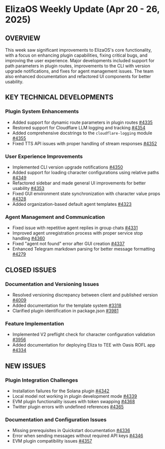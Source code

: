# ElizaOS Weekly Update (Apr 20 - 26, 2025)

## OVERVIEW
This week saw significant improvements to ElizaOS's core functionality, with a focus on enhancing plugin capabilities, fixing critical bugs, and improving the user experience. Major developments included support for path parameters in plugin routes, improvements to the CLI with version upgrade notifications, and fixes for agent management issues. The team also enhanced documentation and refactored UI components for better usability.

## KEY TECHNICAL DEVELOPMENTS

### Plugin System Enhancements
- Added support for dynamic route parameters in plugin routes [#4335](https://github.com/elizaos/eliza/pull/4335)
- Restored support for Cloudflare LLM logging and tracking [#4354](https://github.com/elizaos/eliza/pull/4354)
- Added comprehensive docstrings to the `cloudflare-logging` module [#4355](https://github.com/elizaos/eliza/pull/4355)
- Fixed TTS API issues with proper handling of stream responses [#4352](https://github.com/elizaos/eliza/pull/4352)

### User Experience Improvements
- Implemented CLI version upgrade notifications [#4350](https://github.com/elizaos/eliza/pull/4350)
- Added support for loading character configurations using relative paths [#4349](https://github.com/elizaos/eliza/pull/4349)
- Refactored sidebar and made general UI improvements for better usability [#4353](https://github.com/elizaos/eliza/pull/4353)
- Fixed GUI environment state synchronization with character value props [#4328](https://github.com/elizaos/eliza/pull/4328)
- Added organization-based default agent templates [#4323](https://github.com/elizaos/eliza/pull/4323)

### Agent Management and Communication
- Fixed issue with repetitive agent replies in group chats [#4331](https://github.com/elizaos/eliza/pull/4331)
- Improved agent unregistration process with proper service stop handling [#4360](https://github.com/elizaos/eliza/pull/4360)
- Fixed "agent not found" error after GUI creation [#4337](https://github.com/elizaos/eliza/pull/4337)
- Enhanced Telegram markdown parsing for better message formatting [#4279](https://github.com/elizaos/eliza/pull/4279)

## CLOSED ISSUES

### Documentation and Versioning Issues
- Resolved versioning discrepancy between client and published version [#4009](https://github.com/elizaos/eliza/issues/4009)
- Added documentation for the template system [#3318](https://github.com/elizaos/eliza/issues/3318)
- Clarified plugin identification in package.json [#3981](https://github.com/elizaos/eliza/issues/3981)

### Feature Implementation
- Implemented V2 preflight check for character configuration validation [#3956](https://github.com/elizaos/eliza/issues/3956)
- Added documentation for deploying Eliza to TEE with Oasis ROFL app [#4334](https://github.com/elizaos/eliza/pull/4334)

## NEW ISSUES

### Plugin Integration Challenges
- Installation failures for the Solana plugin [#4342](https://github.com/elizaos/eliza/issues/4342)
- Local model not working in plugin development mode [#4339](https://github.com/elizaos/eliza/issues/4339)
- EVM plugin functionality issues with token swapping [#4368](https://github.com/elizaos/eliza/issues/4368)
- Twitter plugin errors with undefined references [#4365](https://github.com/elizaos/eliza/issues/4365)

### Documentation and Configuration Issues
- Missing prerequisites in Quickstart documentation [#4336](https://github.com/elizaos/eliza/issues/4336)
- Error when sending messages without required API keys [#4346](https://github.com/elizaos/eliza/issues/4346)
- EVM plugin compatibility issues [#4357](https://github.com/elizaos/eliza/issues/4357)
